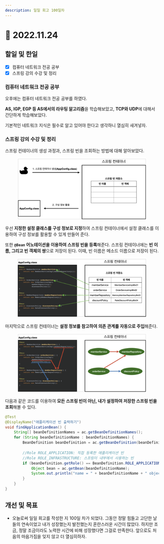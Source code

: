 ```yaml
---
description: 일일 회고 100일차
---
```


# 🙂 2022.11.24

## 할일 및 한일&#x20;

* [x] 컴퓨터 네트워크 전공 공부&#x20;
* [x] 스프링 강의 수강 및 정리&#x20;

### 컴퓨터 네트워크 전공 공부&#x20;

오후에는 컴퓨터 네트워크 전공 공부를 하였다.

**AS, IGP, EGP 등 AS에서의 라우팅 알고리즘**을 학습해보았고, **TCP와 UDP**에 대해서 간단하게 학습해보았다.

기본적인 네트워크 지식은 필수로 알고 있어야 한다고 생각하니 열심히 새겨넣자.

### 스프링 강의 수강 및 정리&#x20;

스프링 컨테이너의 생성 과정과, 스프링 빈을 조회하는 방법에 대해 알아보았다.

<figure><img src="../.gitbook/assets/image (10).png" alt=""><figcaption></figcaption></figure>

우선 **지정한 설정 클래스를 구성 정보로 지정**하여 스프링 컨테이너에서 설정 클래스를 이용하여 구성 정보를 활용할 수 있게 만들어 준다.

또한 **`@Bean` 어노테이션을 이용하여 스프링 빈을 등록**해준다. 스프링 컨테이너에는 **빈 이름, 그리고 빈 객체의 쌍**으로 저장이 된다. 이때, 빈 이름은 메소드 이름으로 저장이 된다.

<figure><img src="../.gitbook/assets/image (6).png" alt=""><figcaption></figcaption></figure>

마지막으로 스프링 컨테이너는 **설정 정보를 참고하여 의존 관계를 자동으로 주입**해준다.

<figure><img src="../.gitbook/assets/image (5) (3).png" alt=""><figcaption></figcaption></figure>

다음과 같은 코드를 이용하여 **모든 스프링 빈이 아닌, 내가 설정하여 저장한 스프링 빈을 조회**해볼 수 있다.

```java
@Test
@DisplayName("애플리케이션 빈 출력하기")
void findApplicationBean() {
    String[] beanDefinitionNames = ac.getBeanDefinitionNames();
    for (String beanDefinitionName : beanDefinitionNames) {
        BeanDefinition beanDefinition = ac.getBeanDefinition(beanDefinitionName);

        //Role ROLE_APPLICATION: 직접 등록한 애플리케이션 빈
        //Role ROLE_INFRASTRUCTURE: 스프링이 내부에서 사용하는 빈
        if (beanDefinition.getRole() == BeanDefinition.ROLE_APPLICATION) {
            Object bean = ac.getBean(beanDefinitionName);
            System.out.println("name = " + beanDefinitionName + " object = " + bean);
        }
    }
}
```

## 개선 및 목표&#x20;

* 오늘로써 일일 회고를 작성한 지 100일 차가 되었다. 그동안 정말 힘들고 고단한 날들의 연속이었고 내가 성장했는지 발전했는지 혼란스러운 시간이 많았다. 하지만 조금, 정말 조금이라도 노력한 시간에 비해 성장했다면 그걸로 만족한다. 앞으로도 처음의 마음가짐을 잊지 않고 더 열심히하자.&#x20;
